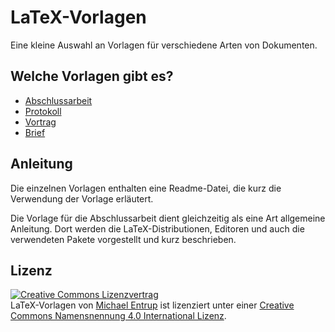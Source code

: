 # LaTeX-Vorlagen
Eine kleine Auswahl an Vorlagen für verschiedene Arten von Dokumenten.

## Welche Vorlagen gibt es?

* [Abschlussarbeit][Abschluss]
* [Protokoll]
* [Vortrag]
* [Brief]

## Anleitung

Die einzelnen Vorlagen enthalten eine Readme-Datei, die kurz die Verwendung der Vorlage erläutert.

Die Vorlage für die Abschlussarbeit dient gleichzeitig als eine Art allgemeine Anleitung. Dort werden die LaTeX-Distributionen, Editoren und auch die verwendeten Pakete vorgestellt und kurz beschrieben.

## Lizenz
<a rel="license" href="http://creativecommons.org/licenses/by/4.0/"><img alt="Creative Commons Lizenzvertrag" style="border-width:0" src="https://i.creativecommons.org/l/by/4.0/88x31.png" /></a><br /><span xmlns:dct="http://purl.org/dc/terms/" property="dct:title">LaTeX-Vorlagen</span> von <a xmlns:cc="http://creativecommons.org/ns#" href="https://github.com/m-entrup/LaTeX-Vorlagen" property="cc:attributionName" rel="cc:attributionURL">Michael Entrup</a> ist lizenziert unter einer <a rel="license" href="http://creativecommons.org/licenses/by/4.0/">Creative Commons Namensnennung 4.0 International Lizenz</a>.

[Abschluss]: https://github.com/m-entrup/LaTeX-Vorlagen/tree/master/Abschlussarbeit
[Protokoll]: https://github.com/m-entrup/LaTeX-Vorlagen/tree/master/Protokoll
[Vortrag]: https://github.com/m-entrup/LaTeX-Vorlagen/tree/master/Vortrag
[Brief]: https://github.com/m-entrup/LaTeX-Vorlagen/tree/master/Brief
